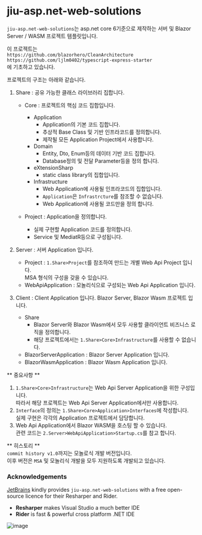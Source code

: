 # jiu-asp.net-web-solutions

`jiu-asp.net-web-solutions`는 asp.net core 6기준으로 제작하는 서버 및 Blazor Server / WASM 프로젝트 템플릿입니다.

이 프로젝트는  
`https://github.com/blazorhero/CleanArchitecture`  
`https://github.com/ljlm0402/typescript-express-starter`  
에 기초하고 있습니다.

프로젝트의 구조는 아래와 같습니다.

1. Share  : 공유 가능한 클래스 라이브러리 집합니다.
    - Core : 프로젝트의 핵심 코드 집합입니다.
        - Application
            - Application의 기본 코드 집합니다.
            - 추상적 Base Class 및 기반 인프라코드를 정의합니다.
            - 제작될 모든 Application Project에서 사용합니다.
        - Domain
            - Entity, Dto, Enum등의 데이터 기반 코드 집합니다.
            - Database정의 및 전달 Parameter등을 정의 합니다.
        - eXtensionSharp
            - static class library의 집합입니다.
        - Infrastructure
            - Web Application에 사용될 인프라코드의 집합입니다.
            - `Application`은 `Infrastrcture`를 참조할 수 없습니다.
            - Web Application에 사용될 코드만을 정의 합니다.

    - Project : Application을 정의합니다.
        - 실제 구현할 Application 코드를 정의합니다.
        - Service 및 MediatR등으로 구성됩니다.
        
2. Server : 서버 Application 입니다.
    - Project : `1.Share>Project`를 참조하여 만드는 개별 Web Api Project 입니다.  
    MSA 형식의 구성을 갖을 수 있습니다.
    - WebApiApplication : 모놀리식으로 구성되는 Web Api Application 입니다.
3. Client : Client Application 입니다. Blazor Server, Blazor Wasm 프로젝트 입니다.
    - Share
        - Blazor Server와 Blazor Wasm에서 모두 사용할 클라이언트 비즈니스 로직을 정의합니다.
        - 해당 프로젝트에서는 `1.Share>Core>Infrastructure`를 사용할 수 없습니다.
    - BlazorServerApplication : Blazor Server Application 입니다.
    - BlazorWasmApplication : Blazor Wasm Application 입니다.

** 중요사항 **
1. `1.Share>Core>Infrastructure`는 Web Api Server Application을 위한 구성입니다.  
따라서 해당 프로젝트는 Web Api Server Application에서만 사용합니다.
2. `Interface`의 정의는 `1.Share>Core>Application>Interfaces`에 작성합니다.  
실제 구현은 각각의 Application 프로젝트에서 담당합니다.
3. Web Api Application에서 Blazor WASM을 호스팅 할 수 있습니다.  
관련 코드는 `2.Server>WebApiApplication>Startup.cs`를 참고 합니다.

** 히스토리 **  
`commit history v1.0`까지는 모놀로식 개발 버전입니다.  
이후 버전은 `MSA` 및 모놀리식 개발을 모두 지원하도록 개발되고 있습니다.

### Acknowledgements

[JetBrains](https://www.jetbrains.com/?from=jiu-asp.net-web-solutions) kindly provides `jiu-asp.net-web-solutions` with a free open-source licence for their Resharper and Rider.
- **Resharper** makes Visual Studio a much better IDE
- **Rider** is fast & powerful cross platform .NET IDE

![image](https://upload.wikimedia.org/wikipedia/commons/thumb/1/1a/JetBrains_Logo_2016.svg/121px-JetBrains_Logo_2016.svg.png)